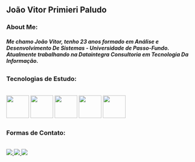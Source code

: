 ## **João Vitor Primieri Paludo**
### **About Me:**
##### Me chamo João Vitor, tenho 23 anos formado em Análise e Desenvolvimento De Sistemas - Universidade de Passo-Fundo. Atualmente trabalhando na Dataintegra Consultoria em Tecnologia Da Informação.
##
### Tecnologias de Estudo:
<div style="display: inline_block"> <br>
<img align="center" height="60" width="60" src="https://cdn.jsdelivr.net/gh/devicons/devicon/icons/react/react-original.svg" />
<img align="center" height="60" width="60" src="https://cdn.jsdelivr.net/gh/devicons/devicon/icons/java/java-original-wordmark.svg" />
<img align="center" height="60" width="60" src="https://cdn.jsdelivr.net/gh/devicons/devicon/icons/javascript/javascript-plain.svg" />
<img align="center" height="60" width="60" src="https://cdn.jsdelivr.net/gh/devicons/devicon/icons/html5/html5-plain.svg" />
<img align="center" height="60" width="60" src="https://cdn.jsdelivr.net/gh/devicons/devicon/icons/css3/css3-plain.svg" />
</div>

##
### Formas de Contato:
<div style="display: inline_block"> <br>
  <a href="mailto:joaovpaludo@gmail.com" target="_blank"><img src="https://img.shields.io/badge/Gmail-D14836?style=for-the-badge&logo=gmail&logoColor=white" target="_blank"> </a> 
   <a href="https://discord.com/channels/@me" target="_blank"><img src="https://img.shields.io/badge/Discord-7289DA?style=for-the-badge&logo=discord&logoColor=white" target="_blank"> </a> 
     <a href="https://steamcommunity.com/id/joaopaludo" target="_blank"><img src="https://img.shields.io/badge/Steam-000000?style=for-the-badge&logo=steam&logoColor=white" target="_blank"> </a> 
</div>	
